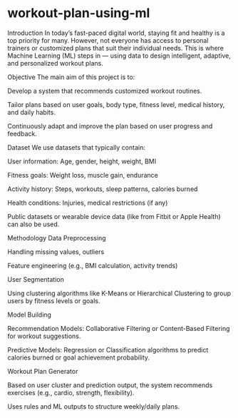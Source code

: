 # workout-plan-using-ml
Introduction
In today’s fast-paced digital world, staying fit and healthy is a top priority for many. However, not everyone has access to personal trainers or customized plans that suit their individual needs. This is where Machine Learning (ML) steps in — using data to design intelligent, adaptive, and personalized workout plans.

Objective
The main aim of this project is to:

Develop a system that recommends customized workout routines.

Tailor plans based on user goals, body type, fitness level, medical history, and daily habits.

Continuously adapt and improve the plan based on user progress and feedback.

Dataset
We use datasets that typically contain:

User information: Age, gender, height, weight, BMI

Fitness goals: Weight loss, muscle gain, endurance

Activity history: Steps, workouts, sleep patterns, calories burned

Health conditions: Injuries, medical restrictions (if any)

Public datasets or wearable device data (like from Fitbit or Apple Health) can also be used.

Methodology
Data Preprocessing

Handling missing values, outliers

Feature engineering (e.g., BMI calculation, activity trends)

User Segmentation

Using clustering algorithms like K-Means or Hierarchical Clustering to group users by fitness levels or goals.

Model Building

Recommendation Models: Collaborative Filtering or Content-Based Filtering for workout suggestions.

Predictive Models: Regression or Classification algorithms to predict calories burned or goal achievement probability.

Workout Plan Generator

Based on user cluster and prediction output, the system recommends exercises (e.g., cardio, strength, flexibility).

Uses rules and ML outputs to structure weekly/daily plans.
